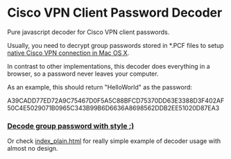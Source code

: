 # Cisco VPN Client Password Decoder

Pure javascript decoder for Cisco VPN client passwords.

Usually, you need to decrypt group passwords stored in *.PCF files to setup [native Cisco VPN connection in Mac OS X][1]. 

In contrast to other implementations, this decoder does everything in a browser, so a password never leaves your computer.

As an example, this should return "HelloWorld" as the password:

A39CADD77ED72A9C75467D0F5A5C88BFCD75370DD63E3388D3F402AF50C4E5029071B0965C343B99B6D6636A8698562DDB2EE51020D87EA3

[<h3>Decode group password with style ;)</h3>][2]

Or check [index_plain.html][3] for really simple example of decoder usage with almost no design.

[1]: http://anders.com/guides/native-cisco-vpn-on-mac-os-x/
[2]: http://artemkin.github.io/cisco-password-decoder
[3]: http://artemkin.github.io/cisco-password-decoder/index_plain.html
